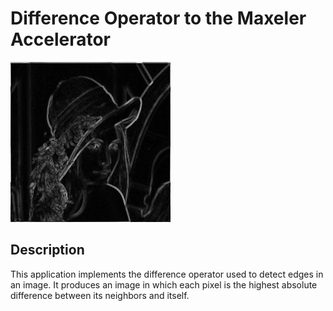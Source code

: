 # Difference Operator to the Maxeler Accelerator
<img src="https://github.com/AugustoMartins/maxeler_difference_operator/raw/master/APP/CPUCode/lena_difference.png">

## Description
This application implements the difference operator used to detect edges in an image. It produces an image in which each pixel is the highest absolute difference between its neighbors and itself.
